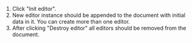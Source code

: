 1. Click "Init editor".
2. New editor instance should be appended to the document with initial data in it. You can create more than one editor.
3. After clicking "Destroy editor" all editors should be removed from the document.
